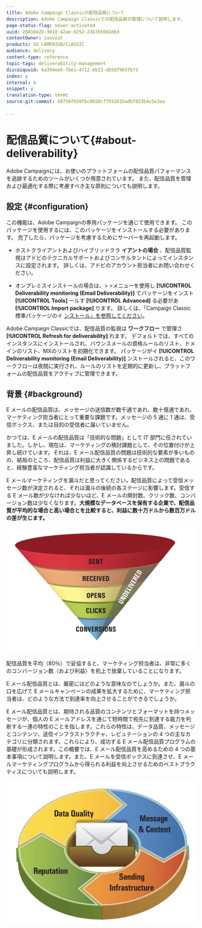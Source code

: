 ```yaml
---
title: Adobe Campaign Classicの配信品質について
description: Adobe Campaign Classicでの配信品質の管理について説明します。
page-status-flag: never-activated
uuid: 2681042b-3018-42ae-b252-2367b56616bd
contentOwner: sauviat
products: SG_CAMPAIGN/CLASSIC
audience: delivery
content-type: reference
topic-tags: deliverability-management
discoiquuid: 6a394eeb-fbe1-4712-bb13-db5d7965fb73
index: y
internal: n
snippet: y
translation-type: tm+mt
source-git-commit: 68756f920fbc8658cff552615adbf023b4c5e3aa

---
```



# 配信品質について{#about-deliverability}

Adobe Campaignには、お使いのプラットフォームの配信品質パフォーマンスを追跡するためのツールがいくつか用意されています。 また、配信品質を管理および最適化する際に考慮すべき主な原則についても説明します。

## 設定 {#configuration}

この機能は、Adobe Campaignの専用パッケージを通じて使用できます。 このパッケージを使用するには、このパッケージをインストールする必要があります。 完了したら、パッケージを考慮するためにサーバーを再起動します。
* ホストクライアントおよびハイブリッドクラ **イアントの場合** 、配信品質監視はアドビのテクニカルサポートおよびコンサルタントによってインスタンスに設定されます。 詳しくは、アドビのアカウント担当者にお問い合わせください。

* オンプレミスインストールの場合は、> >メニューを使用し **[!UICONTROL Deliverability monitoring (Email Deliverability)]** てパッケージをインスト **[!UICONTROL Tools]** ールす **[!UICONTROL Advanced]** る必要があ **[!UICONTROL Import package]** ります。 詳しくは、「Campaign Classic標準パッケージのイ [ンストール」を参照してください](../../installation/using/installing-campaign-standard-packages.md)。

Adobe Campaign Classicでは、配信品質の監視は **ワークフロー** で管理さ **[!UICONTROL Refresh for deliverability]** れます。 デフォルトでは、すべてのインスタンスにインストールされ、バウンスメールの資格ルールのリスト、ドメインのリスト、MXのリストを初期化できます。 パッケージがイ **[!UICONTROL Deliverability monitoring (Email Deliverability)]** ンストールされると、このワークフローは夜間に実行され、ルールのリストを定期的に更新し、プラットフォームの配信品質をアクティブに管理できます。

## 背景 {#background}

E メールの配信品質は、メッセージの送信数が数千通であれ、数十億通であれ、マーケティング担当者にとって重要な課題です。メッセージの 5 通に 1 通は、受信ボックス、または目的の受信者に届いていません。

かつては、E メールの配信品質は「技術的な問題」として IT 部門に任されていました。しかし、現在は、マーケティングの検討課題として、その位置付けが上昇し続けています。それは、E メール配信品質の問題は技術的な要素が多いものの、結局のところ、配信品質は利益に大きく関係するビジネス上の問題であると、経験豊富なマーケティング担当者が認識しているからです。

E メールマーケティングを漏斗だと思ってください。配信品質によって受信メッセージ数が決定されると、それは漏斗の後続の各ステージに影響します。受信する E メール数が少なければ少ないほど、E メールの開封数、クリック数、コンバージョン数は少なくなります。**大規模なデータベースを保有する企業で、配信品質が平均的な場合と高い場合とを比較すると、利益に数十万ドルから数百万ドルの差が生じます。**

![](assets/deliverability_overview_1.png)

配信品質を平均（80％）で妥協すると、マーケティング担当者は、非常に多くのコンバージョン数（および利益）を机上で放棄していることになります。

E メール配信品質とは、厳密にはどのような意味なのでしょうか。また、漏斗の口を広げて E メールキャンペーンの成果を拡大するために、マーケティング担当者は、どのような方法で到達率を向上させることができるでしょうか。

E メール配信品質とは、期待される品質のコンテンツとフォーマットを持つメッセージが、個人の E メールアドレスを通じて短時間で宛先に到達する能力を判断する一連の特性のことを指します。これらの特性は、データ品質、メッセージとコンテンツ、送信インフラストラクチャ、レピュテーションの 4 つの主なカテゴリに分類されます。これらにより、成功する E メール配信品質プログラムの基礎が形成されます。この概要では、E メール配信品質を高めるための 4 つの基本事項について説明します。また、E メールを受信ボックスに到達させ、E メールマーケティングプログラムから得られる利益を向上させるためのベストプラクティスについても説明します。

![](assets/deliverability_overview_2.png)
